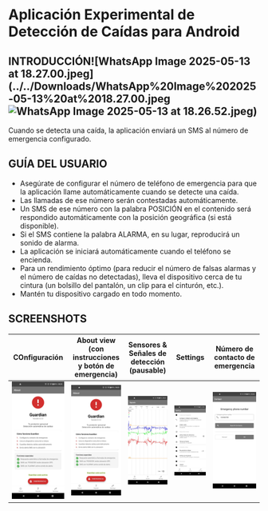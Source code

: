 # Aplicación Experimental de Detección de Caídas para Android

## INTRODUCCIÓN![WhatsApp Image 2025-05-13 at 18.27.00.jpeg](../../Downloads/WhatsApp%20Image%202025-05-13%20at%2018.27.00.jpeg![WhatsApp Image 2025-05-13 at 18.26.52.jpeg](../../Downloads/WhatsApp%20Image%202025-05-13%20at%2018.26.52.jpeg))

Cuando se detecta una caída, la aplicación enviará un SMS al número de emergencia configurado.

## GUÍA DEL USUARIO

* Asegúrate de configurar el número de teléfono de emergencia para que la aplicación llame automáticamente cuando se detecte una caída.
* Las llamadas de ese número serán contestadas automáticamente.
* Un SMS de ese número con la palabra POSICIÓN en el contenido será respondido automáticamente con la posición geográfica (si está disponible).
* Si el SMS contiene la palabra ALARMA, en su lugar, reproducirá un sonido de alarma.
* La aplicación se iniciará automáticamente cuando el teléfono se encienda.
* Para un rendimiento óptimo (para reducir el número de falsas alarmas y el número de caídas no detectadas), lleva el dispositivo cerca de tu cintura (un bolsillo del pantalón, un clip para el cinturón, etc.).
* Mantén tu dispositivo cargado en todo momento.

## SCREENSHOTS

 COnfiguración    | About view (con instrucciones y botón de emergencia) | Sensores & Señales de detección (pausable) |                        Settings                          | Número de contacto de emergencia
:-----------------------------:|:----------------------------------------------------:|:------------------------------------------:|:--------------------------------------------------------:|:--------------------------------------------------:
 ![EULA](doc/screenshot.1.jpeg) |           ![About](doc/screenshot.1.jpeg)            |     ![Signals](doc/screenshot.2.jpeg)      |            ![Settings](doc/screenshot.3.jpeg)            | ![Contact](doc/screenshot.4.jpeg)



